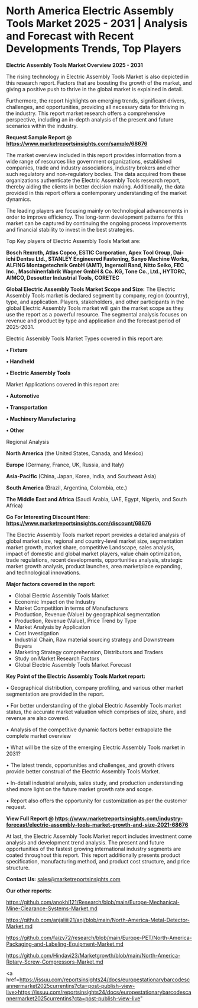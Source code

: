  # North America Electric Assembly Tools Market 2025 - 2031 | Analysis and Forecast with Recent Developments Trends, Top Players

<Strong> Electric Assembly Tools Market Overview 2025 - 2031</strong>

The rising technology in Electric Assembly Tools Market is also depicted in this research report. Factors that are boosting the growth of the market, and giving a positive push to thrive in the global market is explained in detail.

Furthermore, the report highlights on emerging trends, significant drivers, challenges, and opportunities, providing all necessary data for thriving in the industry. This report market research offers a comprehensive perspective, including an in-depth analysis of the present and future scenarios within the industry.

<strong>Request Sample Report @ <a href=https://www.marketreportsinsights.com/sample/68676>https://www.marketreportsinsights.com/sample/68676</a></strong>

The market overview included in this report provides information from a wide range of resources like government organizations, established companies, trade and industry associations, industry brokers and other such regulatory and non-regulatory bodies. The data acquired from these organizations authenticate the Electric Assembly Tools research report, thereby aiding the clients in better decision making. Additionally, the data provided in this report offers a contemporary understanding of the market dynamics.

The leading players are focusing mainly on technological advancements in order to improve efficiency. The long-term development patterns for this market can be captured by continuing the ongoing process improvements and financial stability to invest in the best strategies.

Top Key players of Electric Assembly Tools Market are:

<strong>Bosch Rexroth, Atlas Copco, ESTIC Corporation, Apex Tool Group, Dai-ichi Dentsu Ltd., STANLEY Engineered Fastening, Sanyo Machine Works, ALFING Montagetechnik GmbH (AMT), Ingersoll Rand, Nitto Seiko, FEC Inc., Maschinenfabrik Wagner GmbH & Co. KG, Tone Co., Ltd., HYTORC, AIMCO, Desoutter Industrial Tools, CORETEC</strong>

<strong><b>Global Electric Assembly Tools Market Scope and Size:</b></strong>
The Electric Assembly Tools market is declared segment by company, region (country), type, and application. Players, stakeholders, and other participants in the global Electric Assembly Tools market will gain the market scope as they use the report as a powerful resource. The segmental analysis focuses on revenue and product by type and application and the forecast period of 2025-2031.

Electric Assembly Tools Market Types covered in this report are:

<strong>• Fixture

• Handheld

• Electric Assembly Tools</strong>

Market Applications covered in this report are:

<strong>• Automotive

• Transportation

• Machinery Manufacturing

• Other</strong> 

Regional Analysis

<strong>North America</strong> (the United States, Canada, and Mexico)

<strong>Europe</strong> (Germany, France, UK, Russia, and Italy)

<strong>Asia-Pacific</strong> (China, Japan, Korea, India, and Southeast Asia)

<strong>South America</strong> (Brazil, Argentina, Colombia, etc.)

<strong>The Middle East and Africa</strong> (Saudi Arabia, UAE, Egypt, Nigeria, and South Africa)

<strong>Go For Interesting Discount Here: <a href=https://www.marketreportsinsights.com/discount/68676>https://www.marketreportsinsights.com/discount/68676</a></strong>

The Electric Assembly Tools market report provides a detailed analysis of global market size, regional and country-level market size, segmentation market growth, market share, competitive Landscape, sales analysis, impact of domestic and global market players, value chain optimization, trade regulations, recent developments, opportunities analysis, strategic market growth analysis, product launches, area marketplace expanding, and technological innovations.

<strong><b>Major factors covered in the report:</b></strong>
<ul>
  <li>Global Electric Assembly Tools Market </li>
  <li>Economic Impact on the Industry</li>
  <li>Market Competition in terms of Manufacturers</li>
  <li>Production, Revenue (Value) by geographical segmentation</li>
  <li>Production, Revenue (Value), Price Trend by Type</li>
  <li>Market Analysis by Application</li>
  <li>Cost Investigation</li>
  <li>Industrial Chain, Raw material sourcing strategy and Downstream Buyers</li>
  <li>Marketing Strategy comprehension, Distributors and Traders</li>
  <li>Study on Market Research Factors</li>
  <li>Global Electric Assembly Tools Market Forecast</li>
</ul>

<strong><b>Key Point of the Electric Assembly Tools Market report:</b></strong>

• Geographical distribution, company profiling, and various other market segmentation are provided in the report.

• For better understanding of the global Electric Assembly Tools market status, the accurate market valuation which comprises of size, share, and revenue are also covered.

• Analysis of the competitive dynamic factors better extrapolate the complete market overview

• What will be the size of the emerging Electric Assembly Tools market in 2031?

• The latest trends, opportunities and challenges, and growth drivers provide better construal of the Electric Assembly Tools Market.

• In-detail industrial analysis, sales study, and production understanding shed more light on the future market growth rate and scope.

• Report also offers the opportunity for customization as per the customer request.

<strong><b>View Full Report @ <a href=https://www.marketreportsinsights.com/industry-forecast/electric-assembly-tools-market-growth-and-size-2021-68676>https://www.marketreportsinsights.com/industry-forecast/electric-assembly-tools-market-growth-and-size-2021-68676</a></b></strong>


At last, the Electric Assembly Tools Market report includes investment come analysis and development trend analysis. The present and future opportunities of the fastest growing international industry segments are coated throughout this report. This report additionally presents product specification, manufacturing method, and product cost structure, and price structure.

<strong>Contact Us:</strong>
sales@marketreportsinsights.com

<strong>Our other reports:</strong>

<a href=https://github.com/anokhi121/Research/blob/main/Europe-Mechanical-Mine-Clearance-Systems-Market.md>https://github.com/anokhi121/Research/blob/main/Europe-Mechanical-Mine-Clearance-Systems-Market.md</a>

<a href=https://github.com/anjaliiii21/anj/blob/main/North-America-Metal-Detector-Market.md>https://github.com/anjaliiii21/anj/blob/main/North-America-Metal-Detector-Market.md</a>

<a href=https://github.com/faizy72/research/blob/main/Europe-PET/North-America-Packaging-and-Labeling-Equipment-Market.md>https://github.com/faizy72/research/blob/main/Europe-PET/North-America-Packaging-and-Labeling-Equipment-Market.md</a>

<a href=https://github.com/Hindavi23/Marketgrowth/blob/main/North-America-Rotary-Screw-Compressors-Market.md>https://github.com/Hindavi23/Marketgrowth/blob/main/North-America-Rotary-Screw-Compressors-Market.md</a>

<a href=https://issuu.com/reportsinsights24/docs/europestationarybarcodescannermarket2025currentins?cta=post-publish-view-live>https://issuu.com/reportsinsights24/docs/europestationarybarcodescannermarket2025currentins?cta=post-publish-view-live</a>"
